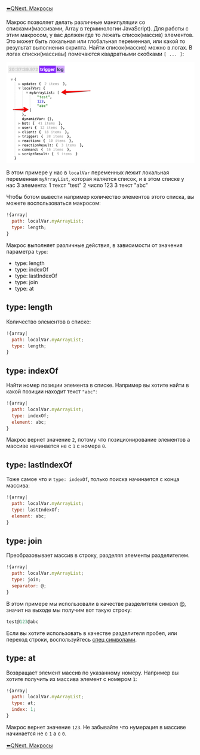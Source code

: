 
[⬅️QNext. Макросы](/docs-test/ext/macros)



Макрос позволяет делать различные манипуляции со списками(массивами, Array в терминологии JavaScript). Для работы с этим макросом, у вас должен где то лежать список(массив) элементов. Это может быть локальная или глобальная переменная, или какой то результат выполнения скрипта. Найти список(массив) можно в логах. В логах списки(массивы) помечаются квадратными скобками `[ ... ]`:

![](./1.png)

В этом примере у нас в `localVar` переменных лежит локальная переменная `myArrayList`, которая является список, и в этом списке у нас 3 элемента:
1 текст "test"
2 число 123
3 текст "abc"

Чтобы ботом вывести например количество элементов этого списка, вы можете воспользоваться макросом:
```js 
!{array|
  path: localVar.myArrayList;
  type: length;
}
```

Макрос выполняет различные действия, в зависимости от значения параметра `type`:
* type: length
* type: indexOf
* type: lastIndexOf
* type: join
* type: at


## type: length

Количество элементов в списке:
```js 
!{array|
  path: localVar.myArrayList;
  type: length;
}
```
## type: indexOf

Найти номер позиции элемента в списке. Например вы хотите найти в какой позиции находит текст `"abc"`:
```js 
!{array|
  path: localVar.myArrayList;
  type: indexOf;
  element: abc;
}
```

Макрос вернет значение `2`, потому что позиционирование элементов а массиве начинается не с `1` с номера `0`.
## type: lastIndexOf

Тоже самое что и `type: indexOf`, только поиска начинается с конца массива:
```js 
!{array|
  path: localVar.myArrayList;
  type: lastIndexOf;
  element: abc;
}
```


## type: join

Преобразовывает массив в строку, разделяя элементы разделителем. 
```js 
!{array|
  path: localVar.myArrayList;
  type: join;
  separator: @;
}
```

В этом примере мы использовали в качестве разделителя символ @, значит на выходе мы получим вот такую строку:
```js 
test@123@abc
```

Если вы хотите использовать в качестве разделителя пробел, или переход строки, воспользуйтесь [спец символами](/docs-test/ext/macros).


## type: at

Возвращает элемент массив по указанному номеру. Например вы хотите получить из массива элемент с номером `1`:
```js 
!{array|
  path: localVar.myArrayList;
  type: at;
  index: 1;
}
```

Макрос вернет значение `123`. Не забывайте что нумерация в массиве начинается не с `1` а с `0`.







[⬅️QNext. Макросы](/docs-test/ext/macros)


  

